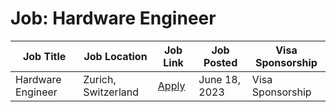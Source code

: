 # Job: Hardware Engineer

| Job Title | Job Location | Job Link | Job Posted | Visa Sponsorship |
| --- | --- | --- | --- | --- |
| Hardware Engineer | Zurich, Switzerland | [Apply](https://boards.eu.greenhouse.io/nexxiot/jobs/4085934101) | June 18, 2023 | Visa Sponsorship |
